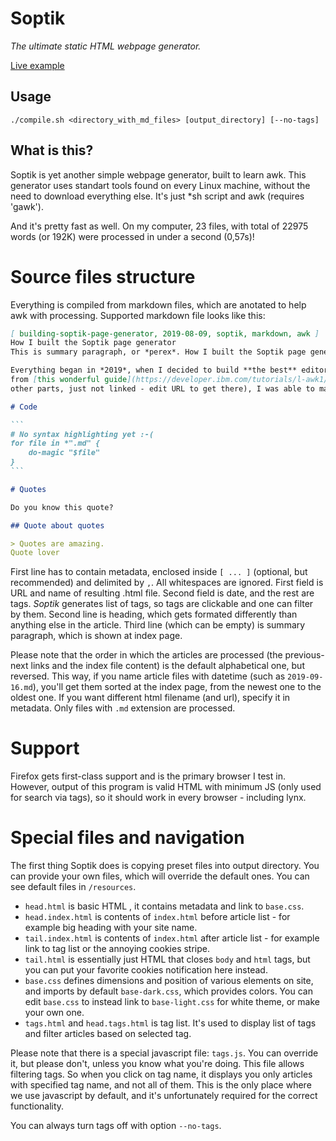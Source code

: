# Soptik
*The ultimate static HTML webpage generator.*

[Live example](http://157.230.17.105/articles/)

## Usage

```
./compile.sh <directory_with_md_files> [output_directory] [--no-tags]
```

## What is this?

Soptik is yet another simple webpage generator, built to learn awk.
This generator uses standart tools found on every Linux machine, without
the need to download everything else. It's just \*sh script and awk (requires 'gawk').

And it's pretty fast as well. On my computer, 23 files, with total of 22975 words (or 192K) were processed in under a second (0,57s)!

# Source files structure

Everything is compiled from markdown files, which are anotated to help awk with processing.
Supported markdown file looks like this:

````markdown
[ building-soptik-page-generator, 2019-08-09, soptik, markdown, awk ]
How I built the Soptik page generator
This is summary paragraph, or *perex*. How I built the Soptik page generator, what I used and how it works.

Everything began in *2019*, when I decided to build **the best** editor out there. With help
from [this wonderful guide](https://developer.ibm.com/tutorials/l-awk1/) (beware, there are
other parts, just not linked - edit URL to get there), I was able to make it work!

# Code

```
# No syntax highlighting yet :-(
for file in *".md" {
	do-magic "$file"
}
```

# Quotes

Do you know this quote?

## Quote about quotes

> Quotes are amazing.
Quote lover

````

First line has to contain metadata, enclosed inside `[ ... ]` (optional, but recommended)
and delimited by `,`. All whitespaces are ignored. First field is URL and name of resulting
.html file. Second field is date, and the
rest are tags. *Soptik* generates list of tags, so tags are clickable and one can filter by them.
Second line is heading, which gets formated differently than anything else in the article.
Third line (which can be empty) is summary paragraph, which is shown at index page.

Please note that the order in which the articles are processed (the previous-next links and the index file content) is the default alphabetical one, but reversed. This way, if you name article files with datetime (such as `2019-09-16.md`), you'll get them sorted at the index page, from the newest one to the oldest one. If you want different html filename (and url), specify it in metadata. Only files with `.md` extension are processed.

# Support
Firefox gets first-class support and is the primary browser I test in. However, output of this program is valid HTML with minimum JS (only used for search via tags), so it should work in every browser - including lynx. 

# Special files and navigation
The first thing Soptik does is copying preset files into output directory. You can provide your own files, which will override the default ones. You can see default files in `/resources`.

- `head.html` is basic HTML <head>, it contains metadata and link to `base.css`.
- `head.index.html` is contents of `index.html` before article list - for example big heading with your site name.
- `tail.index.html` is contents of `index.html` after article list - for example link to tag list or the annoying cookies stripe.
- `tail.html` is essentially just HTML that closes `body` and `html` tags, but you can put your favorite cookies notification here instead.
- `base.css` defines dimensions and position of various elements on site, and imports by default `base-dark.css`, which provides colors. You can edit `base.css` to instead link to `base-light.css` for white theme, or make your own one.
- `tags.html` and `head.tags.html` is tag list. It's used to display list of tags and filter articles based on selected tag.

Please note that there is a special javascript file: `tags.js`. You can override it, but please don't, unless you know what you're doing. This file allows filtering tags. So when you click on tag name, it displays you only articles with specified tag name, and not all of them. This is the only place where we use javascript by default, and it's unfortunately required for the correct functionality.

You can always turn tags off with option `--no-tags`.
